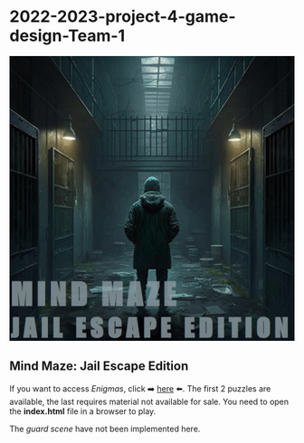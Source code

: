 # 2022-2023-project-4-game-design-Team-1

<img src="Images/Mind%20Maze%20Jail%20Escape%20Edition.jpg">

## Mind Maze: Jail Escape Edition

If you want to access *Enigmas*, click ➡️ [here](https://github.com/algosup/2022-2023-project-4-game-design-Team-1/blob/prototype/Mind%20Maze:%20Jail%20Escape%20Edition/index.html) ⬅️.
The first 2 puzzles are available, the last requires material not available for sale.
You need to open the **index.html** file in a browser to play.

The *guard scene* have not been implemented here.
